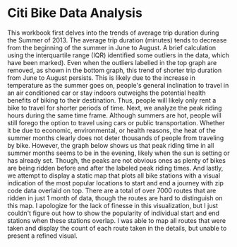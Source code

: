 # Citi Bike Data Analysis
  This workbook first delves into the trends of average trip duration during the Summer of 2013. The average trip duration (minutes) tends to decrease from the beginning of the summer in June to August. A brief calculation using the interquartile range (IQR) identified some outliers in the data, which have been marked). Even when the outliers labelled in the top graph are removed, as shown in the bottom graph, this trend of shorter trip duration from June to August persists. This is likely due to the increase in temperature as the summer goes on, people's general inclination to travel in an air conditioned car or stay indoors outweighs the potential health benefits of biking to their destination. Thus, people will likely only rent a bike to travel for shorter periods of time.
  Next, we analyze the peak riding hours during the same time frame. Although summers are hot, people will still forego the option to travel using cars or public transportation. Whether it be due to economic, environmental, or health reasons, the heat of the summer months clearly does not deter thousands of people from traveling by bike. However, the graph below shows us that peak riding time in all summer months seems to be in the evening, likely when the sun is setting or has already set. Though, the peaks are not obvious ones as plenty of bikes are being ridden before and after the labeled peak riding times.
  And lastly, we attempt to display a static map that plots all bike stations with a visual indication of the most popular locations to start and end a journey with zip code data overlaid on top. There are a total of over 7000 routes that are ridden in just 1 month of data, though the routes are hard to distinguish on this map. I apologize for the lack of finesse in this visualization, but I just couldn't figure out how to show the popularity of individual start and end stations when these stations overlap. I was able to map all routes that were taken and display the count of each route taken in the details, but unable to present a refined visual.
